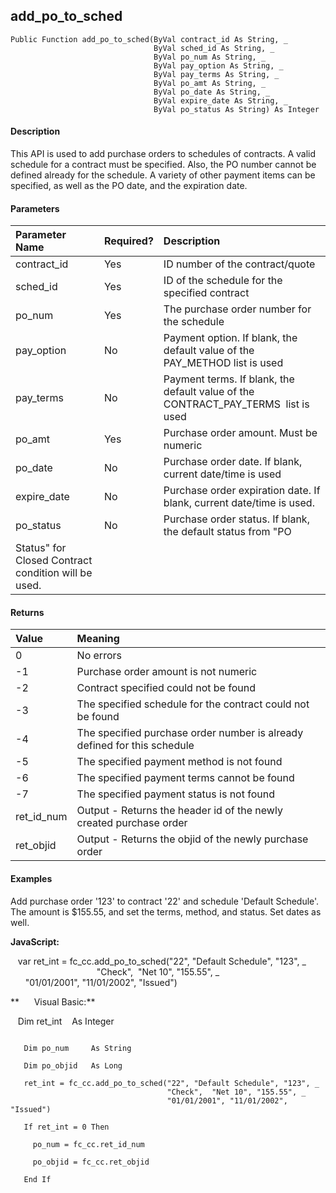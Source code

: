 add_po_to_sched
-----------------

```
Public Function add_po_to_sched(ByVal contract_id As String, _
                                ByVal sched_id As String, _
                                ByVal po_num As String, _
                                ByVal pay_option As String, _
                                ByVal pay_terms As String, _
                                ByVal po_amt As String, _
                                ByVal po_date As String, _
                                ByVal expire_date As String, _
                                ByVal po_status As String) As Integer
```

#### Description

This API is used to add purchase orders to schedules of contracts. A valid schedule for a contract must be specified. Also, the PO number cannot be defined already for the schedule. A variety of other payment items can be specified, as well as the PO date, and the expiration date.

#### Parameters

| Parameter Name | Required? | Description |
|:--- |:--- |:--- |
| contract_id | Yes | ID number of the contract/quote |
| sched_id | Yes | ID of the schedule for the specified contract |
| po_num | Yes | The purchase order number for the schedule |
| pay_option | No | Payment option. If blank, the default value of the PAY_METHOD list is used |
| pay_terms | No | Payment terms. If blank, the default value of the CONTRACT_PAY_TERMS  list is used |
| po_amt | Yes | Purchase order amount. Must be numeric |
| po_date | No | Purchase order date. If blank, current date/time is used |
| expire_date | No | Purchase order expiration date. If blank, current date/time is used. |
| po_status | No | Purchase order status. If blank, the default status from "PO
 Status" for Closed Contract condition will be used. |

#### Returns

| Value | Meaning |
|:--- |:--- |
| 0 | No errors |
| -1 | Purchase order amount is not numeric |
| -2 | Contract specified could not be found |
| -3 | The specified schedule for the contract could not be found |
| -4 | The specified purchase order number is already defined for this schedule |
| -5 | The specified payment method is not found |
| -6 | The specified payment terms cannot be found |
| -7 | The specified payment status is not found |
| ret_id_num | Output - Returns the header id of the newly created purchase order |
| ret_objid | Output - Returns the objid of the newly purchase order |

#### Examples

Add purchase order '123' to contract '22' and schedule 'Default Schedule'. The amount is $155.55, and set the terms, method, and status. Set dates as well.

**JavaScript:**

   var ret_int = fc_cc.add_po_to_sched("22", "Default Schedule", "123", _
                                   "Check",  "Net 10", "155.55", _
                                   "01/01/2001", "11/01/2002", "Issued")

**      Visual Basic:**

   Dim ret_int    As Integer
```

   Dim po_num     As String

   Dim po_objid   As Long

   ret_int = fc_cc.add_po_to_sched("22", "Default Schedule", "123", _
                                   "Check",  "Net 10", "155.55", _
                                   "01/01/2001", "11/01/2002", "Issued")

   If ret_int = 0 Then

     po_num = fc_cc.ret_id_num

     po_objid = fc_cc.ret_objid

   End If